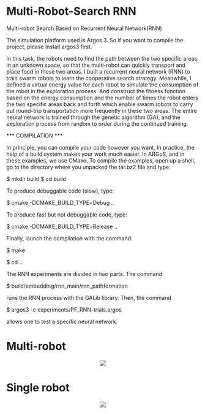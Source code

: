 # Multi-Robot-Search RNN
Multi-robot Search Based on Recurrent Neural Network(RNN)

The simulation platform used is Argos 3. So if you want to compile the project, please install argos3 first.

In this task, the robots need to find the path between the two specific areas in an unknown space, so that the multi-robot can quickly transport and place food in these two areas. I built a recurrent neural network (RNN) to train swarm robots to learn the cooperative search strategy. Meanwhile, I defined a virtual energy value for each robot to simulate the consumption of the robot in the exploration process. And construct the fitness function based on the energy consumption and the number of times the robot enters the two specific areas back and forth which enable swarm robots to carry out round-trip transportation more frequently in these two areas. The entire neural network is trained through the genetic algorithm (GA), and the exploration process from random to order during the continued training.

*** COMPILATION ***

In principle, you can compile your code however you want. In practice,
the help of a build system makes your work much easier. In ARGoS, and
in these examples, we use CMake. To compile the examples, open up a
shell, go to the directory where you unpacked the tar.bz2 file and
type:

$ mkdir build
$ cd build

To produce debuggable code (slow), type:

$ cmake -DCMAKE_BUILD_TYPE=Debug ..

To produce fast but not debuggable code, type:

$ cmake -DCMAKE_BUILD_TYPE=Release ..

Finally, launch the compilation with the command:

$ make

$ cd ..

The RNN experiments are divided in two parts. The
command

$ build/embedding/rnn_main/rnn_pathformation

runs the RNN process with the GALib library. Then, the command

$ argos3 -c experiments/PF_RNN-trials.argos

allows one to test a specific neural network.

# Multi-robot
<div align=center><img src="https://user-images.githubusercontent.com/57821839/112744337-da663400-8fd1-11eb-9b0a-06af2323da07.gif"/></div>



# Single robot
<div align=center><img src="https://user-images.githubusercontent.com/57821839/112744361-11d4e080-8fd2-11eb-9e2f-a4060c464394.gif"/></div>


